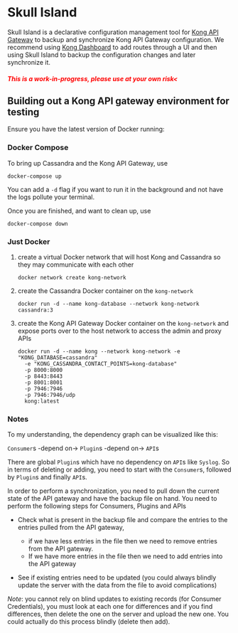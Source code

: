 # Skull Island
Skull Island is a declarative configuration management tool for
[Kong API Gateway](https://getkong.org/) to backup and synchronize Kong
API Gateway configuration. We recommend using [Kong Dashboard](https://github.com/PGBI/kong-dashboard)
to add routes through a UI and then using Skull Island to backup the
configuration changes and later synchronize it.

<h5>
    <span style="color:red">This is a work-in-progress, please use at your own risk<</span>
</h5>

## Building out a Kong API gateway environment for testing
Ensure you have the latest version of Docker running:

### Docker Compose
To bring up Cassandra and the Kong API Gateway, use
```
docker-compose up
```

You can add a `-d` flag if you want to run it in the background and not
have the logs pollute your terminal.

Once you are finished, and want to clean up, use
```
docker-compose down
```

### Just Docker
1. create a virtual Docker network that will host Kong and Cassandra so
they may communicate with each other

    ```
    docker network create kong-network
    ```

2. create the Cassandra Docker container on the `kong-network`

    ```
    docker run -d --name kong-database --network kong-network cassandra:3
    ```

3. create the Kong API Gateway Docker container on the `kong-network` and
expose ports over to the host network to access the admin and proxy APIs

    ```
    docker run -d --name kong --network kong-network -e "KONG_DATABASE=cassandra" 
      -e "KONG_CASSANDRA_CONTACT_POINTS=kong-database" 
      -p 8000:8000 
      -p 8443:8443 
      -p 8001:8001 
      -p 7946:7946 
      -p 7946:7946/udp 
      kong:latest
    ```

### Notes
To my understanding, the dependency graph can be visualized like this:

`Consumer`s -depend on-> `Plugin`s -depend on-> `API`s


There are global `Plugin`s which have no dependency on `API`s like `Syslog`.
So in terms of deleting or adding, you need to start with the `Consumer`s,
followed by `Plugin`s and finally `API`s.


In order to perform a synchronization, you need to pull down the current
state of the API gateway and have the backup file on hand. You need to
perform the following steps for Consumers, Plugins and APIs

- Check what is present in the backup file and compare the entries to
the entries pulled from the API gateway,
    - if we have less entries in the file then we need to remove entries
    from the API gateway.
    - If we have more entries in the file then we need to add entries
    into the API gateway

- See if existing entries need to be updated (you could always blindly
update the server with the data from the file to avoid complications)

*Note*: you cannot rely on blind updates to existing records
(for Consumer Credentials), you must look at each one for differences
and if you find differences, then delete the one on the server and
upload the new one. You could actually do this process blindly
(delete then add).